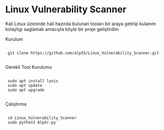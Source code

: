 # Linux Vulnerability Scanner

Kali Linux üzerinde hali hazırda bulunan tooları bir araya getirip kulanım kolaylıgı saglamak amacıyla böyle bir proje geliştirdim



Kurulum

``` 

 git clone https://github.com/alp55/Linux_Vulnerability_Scanner.git
 
```
Gerekli Tool Kurulumu

``` 

 sudo apt install lynis
 sudo apt update
 sudo apt upgrade
 
```

Çalıştırma 

```

 cd Linux_Vulnerability_Scanner
 sudo python3 AlpXr.py
 
```
